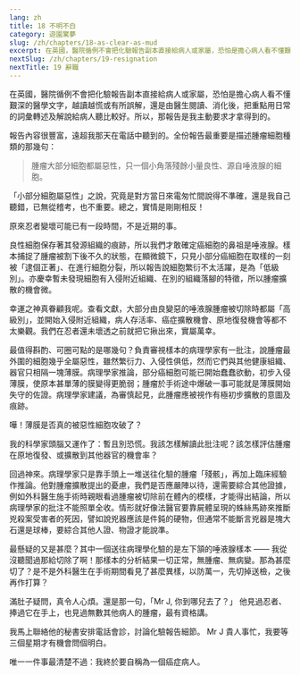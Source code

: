 ```yaml
---
lang: zh
title: 18 不明不白
category: 遊園驚夢
slug: /zh/chapters/18-as-clear-as-mud
excerpt: 在英國，醫院循例不會把化驗報告副本直接給病人或家屬，恐怕是擔心病人看不懂艱深的醫學文字，越讀越慌或有所誤解，還是由醫生閱讀、消化後，把重點用日常的詞彙轉述及解說給病人聽比較好。
nextSlug: /zh/chapters/19-resignation
nextTitle: 19 辭職
---
```


<p class="cn">在英國，醫院循例不會把化驗報告副本直接給病人或家屬，恐怕是擔心病人看不懂艱深的醫學文字，越讀越慌或有所誤解，還是由醫生閱讀、消化後，把重點用日常的詞彙轉述及解說給病人聽比較好。所以，那報告是我主動要求才拿得到的。

<p class="cn">報告內容很豐富，遠超我那天在電話中聽到的。全份報告最重要是描述腫瘤細胞種類的那幾句：

<blockquote class="cn">腫瘤大部分細胞都屬惡性，只一個小角落殘餘小量良性、源自唾液腺的細胞。</blockquote>

<p class="cn">「小部分細胞屬惡性」之說，究竟是對方當日來電匆忙間說得不準確，還是我自己聽錯，已無從稽考，也不重要。總之，實情是剛剛相反！

<p class="cn">原來忍者變壞可能已有一段時間，不是近期的事。

<p class="cn">良性細胞保存著其發源組織的痕跡，所以我們才敢確定癌細胞的鼻祖是唾液腺。樣本捕捉了腫瘤被割下後不久的狀態，在顯微鏡下，只見小部分癌細胞在取樣的一刻被「逮個正著」、在進行細胞分裂，所以報告說細胞繁衍不太活躍，是為「低級別」。亦慶幸暫未發現細胞有入侵附近組織、在別的組織落腳的特徵，所以腫瘤擴散的機會微。

<p class="cn">幸運之神真眷顧我呢。查看文獻，大部分由良變惡的唾液腺腫瘤被切除時都屬「高級別」，並開始入侵附近組織，病人存活率、癌症擴散機會、原地復發機會等都不太樂觀。我們在忍者還未壞透之前就把它揪出來，實屬萬幸。

<p class="cn">最值得斟酌、可圈可點的是哪幾句？負責審視樣本的病理學家有一批注，說腫瘤最外圍的細胞幾乎全屬惡性，雖然繁衍力、入侵性俱低，然而它們與其他健康組織、器官只相隔一塊薄膜。病理學家推論，部分癌細胞可能已開始蠢蠢欲動，初步入侵薄膜，使原本甚單薄的膜變得更脆弱；腫瘤於手術途中爆破一事可能就是薄膜開始失守的佐證。病理學家建議，為審慎起見，此腫瘤應被視作有極初步擴散的意圖及痕跡。

<p class="cn">嘩！薄膜是否真的被惡性細胞攻破了？

<p class="cn">我的科學家頭腦又運作了：暫且別恐慌。我該怎樣解讀此批注呢？該怎樣評估腫瘤在原地復發、或擴散到其他器官的機會率？

<p class="cn">回過神來。病理學家只是靠手頭上一堆送往化驗的腫瘤「殘骸」，再加上臨床經驗作推論。他對腫瘤擴散提出的憂慮，我們是否應嚴陣以待，還需要綜合其他證據，例如外科醫生施手術時親眼看過腫瘤被切除前在體內的模樣，才能得出結論，所以病理學家的批注不能照單全收。情形就好像法醫官要靠屍體呈現的蛛絲馬跡來推斷兇殺案受害者的死因，譬如說兇器應該是件鈍的硬物，但通常不能斷言兇器是塊大石還是球棒，要綜合其他人證、物證才能說準。

<p class="cn">最懸疑的又是甚麼？其中一個送往病理學化驗的是左下頷的唾液腺樣本 —— 我從沒聽聞過那給切除了啊！那樣本的分析結果一切正常，無腫瘤、無病變。那為甚麼切了？是不是外科醫生在手術期間看見了甚麼異樣，以防萬一，先切掉送檢，之後再作打算？

<p class="cn">滿肚子疑問，真令人心煩。還是那一句，「Mr J, 你到哪兒去了？」 他見過忍者、捧過它在手上，也見過無數其他病人的腫瘤，最有資格講。

<p class="cn">我馬上聯絡他的秘書安排電話會診，討論化驗報告細節。 Mr J 貴人事忙，我要等三個星期才有機會問個明白。

<p class="cn">唯一一件事最清楚不過：我終於要自稱為一個癌症病人。
